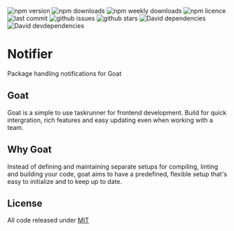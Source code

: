 ![npm version](https://badgen.net/npm/v/@the-goat/goat?icon=npm)
![npm downloads](https://badgen.net/npm/dt/@the-goat/goat?icon=npm)
![npm weekly downloads](https://badgen.net/npm/dw/@the-goat/goat?icon=npm)
![npm licence](https://badgen.net/npm/license/@the-goat/goat)
![last commit](https://badgen.net//github/last-commit/stefspakman/Goat?icon=github)
![github issues](https://badgen.net//github/issues/stefspakman/Goat?icon=github)
![github stars](https://badgen.net//github/stars/stefspakman/Goat?icon=github)
![David dependencies](https://badgen.net//david/dep/stefspakman/Goat/packages/js-bundler?icon=libraries)
![David devdependencies](https://badgen.net//david/dev/stefspakman/Goat/packages/js-bundler?icon=libraries)

# Notifier
Package handling notifications for Goat

## Goat
Goat is a simple to use taskrunner for frontend development. Build for quick intergration, rich features and easy updating even when working with a team. 

## Why Goat
Instead of defining and maintaining separate setups for compiling, linting and building your code, goat aims to have a predefined, flexible setup that's easy to initialize and to keep up to date. 

## License

All code released under [MIT]

[mit]: https://github.com/stefspakman/Goat/blob/master/LICENSE
